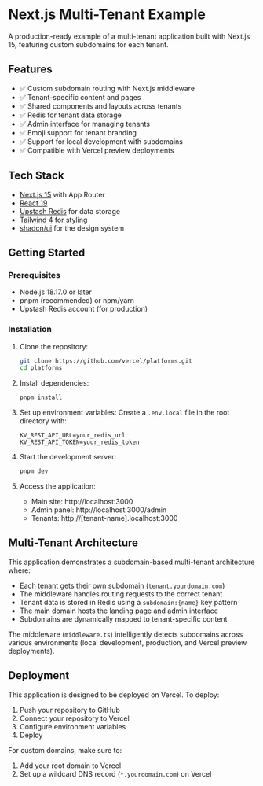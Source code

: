 # Next.js Multi-Tenant Example

A production-ready example of a multi-tenant application built with Next.js 15, featuring custom subdomains for each tenant.

## Features

- ✅ Custom subdomain routing with Next.js middleware
- ✅ Tenant-specific content and pages
- ✅ Shared components and layouts across tenants
- ✅ Redis for tenant data storage
- ✅ Admin interface for managing tenants
- ✅ Emoji support for tenant branding
- ✅ Support for local development with subdomains
- ✅ Compatible with Vercel preview deployments

## Tech Stack

- [Next.js 15](https://nextjs.org/) with App Router
- [React 19](https://react.dev/)
- [Upstash Redis](https://upstash.com/) for data storage
- [Tailwind 4](https://tailwindcss.com/) for styling
- [shadcn/ui](https://ui.shadcn.com/) for the design system

## Getting Started

### Prerequisites

- Node.js 18.17.0 or later
- pnpm (recommended) or npm/yarn
- Upstash Redis account (for production)

### Installation

1. Clone the repository:

   ```bash
   git clone https://github.com/vercel/platforms.git
   cd platforms
   ```

2. Install dependencies:

   ```bash
   pnpm install
   ```

3. Set up environment variables:
   Create a `.env.local` file in the root directory with:

   ```
   KV_REST_API_URL=your_redis_url
   KV_REST_API_TOKEN=your_redis_token
   ```

4. Start the development server:

   ```bash
   pnpm dev
   ```

5. Access the application:
   - Main site: http://localhost:3000
   - Admin panel: http://localhost:3000/admin
   - Tenants: http://[tenant-name].localhost:3000

## Multi-Tenant Architecture

This application demonstrates a subdomain-based multi-tenant architecture where:

- Each tenant gets their own subdomain (`tenant.yourdomain.com`)
- The middleware handles routing requests to the correct tenant
- Tenant data is stored in Redis using a `subdomain:{name}` key pattern
- The main domain hosts the landing page and admin interface
- Subdomains are dynamically mapped to tenant-specific content

The middleware (`middleware.ts`) intelligently detects subdomains across various environments (local development, production, and Vercel preview deployments).

## Deployment

This application is designed to be deployed on Vercel. To deploy:

1. Push your repository to GitHub
2. Connect your repository to Vercel
3. Configure environment variables
4. Deploy

For custom domains, make sure to:

1. Add your root domain to Vercel
2. Set up a wildcard DNS record (`*.yourdomain.com`) on Vercel
